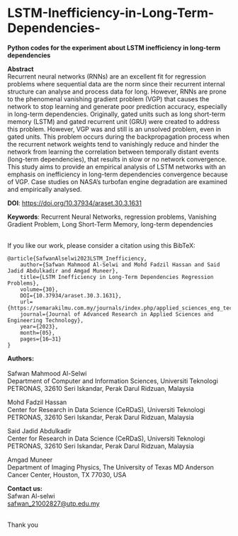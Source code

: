 # LSTM-Inefficiency-in-Long-Term-Dependencies-
**Python codes for the experiment about LSTM inefficiency in long-term dependencies**

**Abstract**
<br>Recurrent neural networks (RNNs) are an excellent fit for regression problems where sequential data are the norm since their recurrent internal structure can analyse and process data for long. However, RNNs are prone to the phenomenal vanishing gradient problem (VGP) that causes the network to stop learning and generate poor prediction accuracy, especially in long-term dependencies. Originally, gated units such as long short-term memory (LSTM) and gated recurrent unit (GRU) were created to address this problem. However, VGP was and still is an unsolved problem, even in gated units. This problem occurs during the backpropagation process when the recurrent network weights tend to vanishingly reduce and hinder the network from learning the correlation between temporally distant events (long-term dependencies), that results in slow or no network convergence. This study aims to provide an empirical analysis of LSTM networks with an emphasis on inefficiency in long-term dependencies convergence because of VGP. Case studies on NASA’s turbofan engine degradation are examined and empirically analysed.

**DOI**: https://doi.org/10.37934/araset.30.3.1631


**Keywords**: Recurrent Neural Networks, regression problems, Vanishing Gradient Problem, Long Short-Term Memory, long-term dependencies


<br>
If you like our work, please consider a citation using this BibTeX:

```
@article{SafwanAlselwi2023LSTM_Inefficiency, 
	author={Safwan Mahmood Al-Selwi and Mohd Fadzil Hassan and Said Jadid Abdulkadir and Amgad Muneer}, 
	title={LSTM Inefficiency in Long-Term Dependencies Regression Problems}, 
	volume={30}, 
    DOI={10.37934/araset.30.3.1631},	
    url={https://semarakilmu.com.my/journals/index.php/applied_sciences_eng_tech/article/view/1477}, 
	journal={Journal of Advanced Research in Applied Sciences and Engineering Technology}, 
	year={2023}, 
	month={05}, 
	pages={16–31}
}
```

**Authors:**
<br>
<br>Safwan Mahmood Al-Selwi
<br>Department of Computer and Information Sciences, Universiti Teknologi PETRONAS, 32610 Seri Iskandar, Perak Darul Ridzuan, Malaysia

Mohd Fadzil Hassan
<br>Center for Research in Data Science (CeRDaS), Universiti Teknologi PETRONAS, 32610 Seri Iskandar, Perak Darul Ridzuan, Malaysia

Said Jadid Abdulkadir
<br>Center for Research in Data Science (CeRDaS), Universiti Teknologi PETRONAS, 32610 Seri Iskandar, Perak Darul Ridzuan, Malaysia

Amgad Muneer
<br>Department of Imaging Physics, The University of Texas MD Anderson Cancer Center, Houston, TX 77030, USA

**Contact us:**
<br>Safwan Al-selwi
<br>safwan_21002827@utp.edu.my

<br>Thank you
